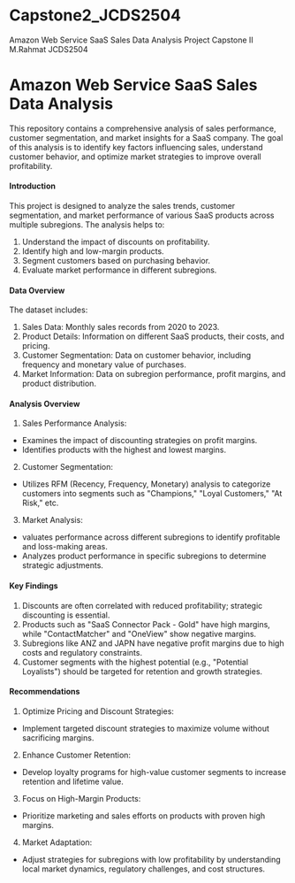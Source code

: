 # Capstone2_JCDS2504
Amazon Web Service SaaS Sales Data Analysis Project Capstone II M.Rahmat JCDS2504

# Amazon Web Service SaaS Sales Data Analysis
This repository contains a comprehensive analysis of sales performance, customer segmentation, and market insights for a SaaS company. The goal of this analysis is to identify key factors influencing sales, understand customer behavior, and optimize market strategies to improve overall profitability.

#### Introduction
This project is designed to analyze the sales trends, customer segmentation, and market performance of various SaaS products across multiple subregions. The analysis helps to:
1. Understand the impact of discounts on profitability.
2. Identify high and low-margin products.
3. Segment customers based on purchasing behavior.
4. Evaluate market performance in different subregions.

#### Data Overview
The dataset includes:
1. Sales Data: Monthly sales records from 2020 to 2023.
2. Product Details: Information on different SaaS products, their costs, and pricing.
3. Customer Segmentation: Data on customer behavior, including frequency and monetary value of purchases.
4. Market Information: Data on subregion performance, profit margins, and product distribution.

#### Analysis Overview
1. Sales Performance Analysis:
  - Examines the impact of discounting strategies on profit margins.
  - Identifies products with the highest and lowest margins.
2. Customer Segmentation:
  - Utilizes RFM (Recency, Frequency, Monetary) analysis to categorize customers into segments such as "Champions," "Loyal Customers," "At Risk," etc.
3. Market Analysis:
  - valuates performance across different subregions to identify profitable and loss-making areas.
  - Analyzes product performance in specific subregions to determine strategic adjustments.

#### Key Findings
1. Discounts are often correlated with reduced profitability; strategic discounting is essential.
2. Products such as "SaaS Connector Pack - Gold" have high margins, while "ContactMatcher" and "OneView" show negative margins.
3. Subregions like ANZ and JAPN have negative profit margins due to high costs and regulatory constraints.
4. Customer segments with the highest potential (e.g., "Potential Loyalists") should be targeted for retention and growth strategies.

#### Recommendations
1. Optimize Pricing and Discount Strategies:
  - Implement targeted discount strategies to maximize volume without sacrificing margins.
2. Enhance Customer Retention:
  - Develop loyalty programs for high-value customer segments to increase retention and lifetime value.
3. Focus on High-Margin Products:
  - Prioritize marketing and sales efforts on products with proven high margins.
4. Market Adaptation:
  - Adjust strategies for subregions with low profitability by understanding local market dynamics, regulatory challenges, and cost structures.
  
